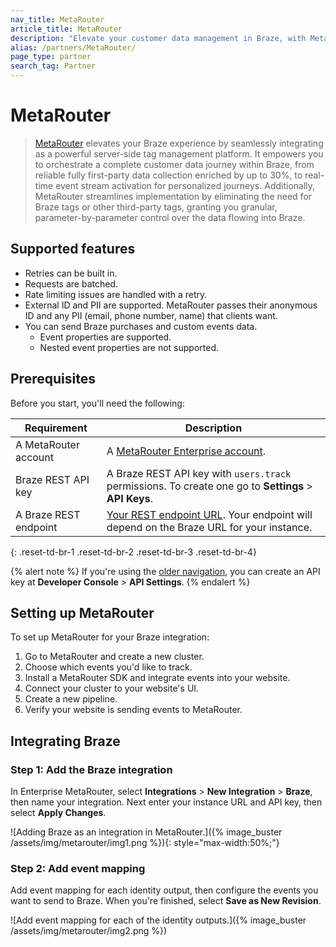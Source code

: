 ```yaml
---
nav_title: MetaRouter
article_title: MetaRouter
description: "Elevate your customer data management in Braze, with MetaRouter.  This high-performance, server-side tag management solution offers maximum compliance and control with seamless deployment options, whether on a MetaRouter hosted private cloud or your own infrastructure."
alias: /partners/MetaRouter/
page_type: partner
search_tag: Partner
---
```


# MetaRouter

> [MetaRouter](https://www.metarouter.io/) elevates your Braze experience by seamlessly integrating as a powerful server-side tag management platform. It empowers you to orchestrate a complete customer data journey within Braze, from reliable fully first-party data collection enriched by up to 30%, to real-time event stream activation for personalized journeys. Additionally, MetaRouter streamlines implementation by eliminating the need for Braze tags or other third-party tags, granting you granular, parameter-by-parameter control over the data flowing into Braze.

## Supported features

- Retries can be built in.
- Requests are batched.
- Rate limiting issues are handled with a retry.
- External ID and PII are supported. MetaRouter passes their anonymous ID and any PII (email, phone number, name) that clients want.
- You can send Braze purchases and custom events data.
  - Event properties are supported.
  - Nested event properties are not supported.

## Prerequisites

Before you start, you'll need the following:

| Requirement           | Description                                                                                                                                          |
|-----------------------|------------------------------------------------------------------------------------------------------------------------------------------------------|
| A MetaRouter account  | A [MetaRouter Enterprise account](https://enterprise.metarouter.io/).                                                                                |
| Braze REST API key    | A Braze REST API key with `users.track` permissions. To create one go to **Settings** > **API Keys**.                                                |
| A Braze REST endpoint | [Your REST endpoint URL]({{site.baseurl}}/developer_guide/rest_api/basics/#endpoints). Your endpoint will depend on the Braze URL for your instance. |
{: .reset-td-br-1 .reset-td-br-2 .reset-td-br-3  .reset-td-br-4}

{% alert note %}
If you're using the [older navigation]({{site.baseurl}}/navigation), you can create an API key at **Developer Console** > **API Settings**.
{% endalert %}

## Setting up MetaRouter

To set up MetaRouter for your Braze integration:

1. Go to MetaRouter and create a new cluster.
2. Choose which events you'd like to track.
3. Install a MetaRouter SDK and integrate events into your website.
4. Connect your cluster to your website's UI.
5. Create a new pipeline.
6. Verify your website is sending events to MetaRouter.

## Integrating Braze

### Step 1: Add the Braze integration

In Enterprise MetaRouter, select **Integrations** > **New Integration** > **Braze**, then name your integration. Next enter your instance URL and API key, then select **Apply Changes**.

![Adding Braze as an integration in MetaRouter.]({% image_buster /assets/img/metarouter/img1.png %}){: style="max-width:50%;"}

### Step 2: Add event mapping

Add event mapping for each identity output, then configure the events you want to send to Braze. When you're finished, select **Save as New Revision**.

![Add event mapping for each of the identity outputs.]({% image_buster /assets/img/metarouter/img2.png %})
